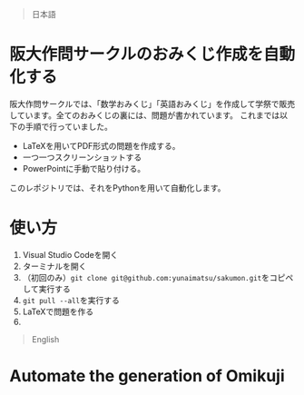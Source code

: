 > 日本語
# 阪大作問サークルのおみくじ作成を自動化する
阪大作問サークルでは、「数学おみくじ」「英語おみくじ」を作成して学祭で販売しています。全てのおみくじの裏には、問題が書かれています。
これまでは以下の手順で行っていました。
* LaTeXを用いてPDF形式の問題を作成する。
* 一つ一つスクリーンショットする
* PowerPointに手動で貼り付ける。

このレポジトリでは、それをPythonを用いて自動化します。

# 使い方
1. Visual Studio Codeを開く
2. ターミナルを開く
3. （初回のみ）`git clone git@github.com:yunaimatsu/sakumon.git`をコピペして実行する
4. `git pull --all`を実行する
5. LaTeXで問題を作る
6. 

> English
# Automate the generation of Omikuji
